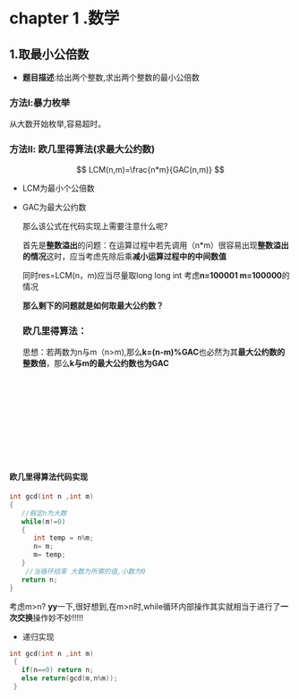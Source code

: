 # chapter 1 .数学



##  1.取最小公倍数

- **题目描述**:给出两个整数,求出两个整数的最小公倍数

###     方法Ⅰ:暴力枚举

   从大数开始枚举,容易超时。



###      方法Ⅱ: 欧几里得算法(求最大公约数)

$$
LCM(n,m)=\frac{n*m}{GAC(n,m)}
$$

- LCM为最小个公倍数

- GAC为最大公约数 

  那么该公式在代码实现上需要注意什么呢?

     首先是**整数溢出**的问题：在运算过程中若先调用（n*m）很容易出现**整数溢出的情况**这时，应当考虑先除后乘**减小运算过程中的中间数值**

    同时res=LCM(n，m)应当尽量取long long int 考虑**n=100001 m=100000**的情况

  

  **那么剩下的问题就是如何取最大公约数？**

  ###  欧几里得算法：

  思想：若两数为n与m（n>m),那么**k=(n-m)%GAC**也必然为其**最大公约数的整数倍**，那么**k与m的最大公约数也为GAC**

  ![](C:\Users\32939\Desktop\github_repo\algorithm-data-structure\Math\README.md)

####                   欧几里得算法代码实现

```C++
int gcd(int n ,int m)
{ 
   //假定n为大数
   while(m!=0)
   {
      int temp = n%m;
      n= m;
      m= temp;
   }
    //当循环结束 大数为所需的值,小数为0
   return n;
}
```

考虑m>n?  **yy**一下,很好想到,在m>n时,while循环内部操作其实就相当于进行了**一次交换**操作妙不妙!!!!!

-   递归实现

```c++
int gcd(int n ,int m)
 {
   if(n==0) return n;
   else return(gcd(m,n%m));
 }
```

